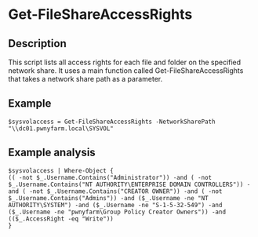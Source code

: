 # Get-FileShareAccessRights

## Description
This script lists all access rights for each file and folder on the specified network share. It uses a main function called Get-FileShareAccessRights that takes a network share path as a parameter.

## Example
```
$sysvolaccess = Get-FileShareAccessRights -NetworkSharePath "\\dc01.pwnyfarm.local\SYSVOL"
```

## Example analysis
```
$sysvolaccess | Where-Object {
(( -not $_.Username.Contains("Administrator")) -and ( -not $_.Username.Contains("NT AUTHORITY\ENTERPRISE DOMAIN CONTROLLERS")) -and ( -not $_.Username.Contains("CREATOR OWNER")) -and ( -not $_.Username.Contains("Admins")) -and ($_.Username -ne "NT AUTHORITY\SYSTEM") -and ($_.Username -ne "S-1-5-32-549") -and ($_.Username -ne "pwnyfarm\Group Policy Creator Owners")) -and
(($_.AccessRight -eq "Write"))
}
```
